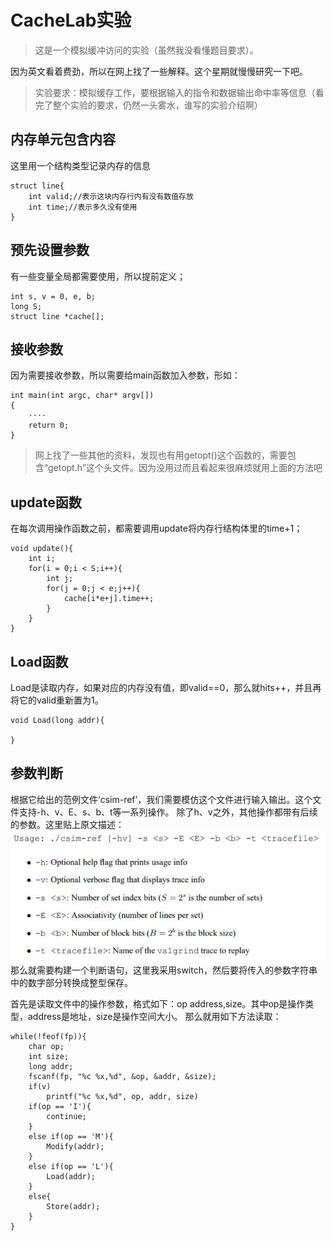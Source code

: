 # CacheLab实验
>这是一个模拟缓冲访问的实验（虽然我没看懂题目要求）。

因为英文看着费劲，所以在网上找了一些解释。这个星期就慢慢研究一下吧。

>实验要求：模拟缓存工作，要根据输入的指令和数据输出命中率等信息（看完了整个实验的要求，仍然一头雾水，谁写的实验介绍啊）

## 内存单元包含内容
这里用一个结构类型记录内存的信息
```
struct line{
	int valid;//表示这块内存行内有没有数值存放
	int time;//表示多久没有使用
}
```

## 预先设置参数
有一些变量全局都需要使用，所以提前定义；
```
int s, v = 0, e, b;
long S;
struct line *cache[];
```
## 接收参数
因为需要接收参数，所以需要给main函数加入参数，形如：
```
int main(int argc, char* argv[])
{
	····
	return 0;
}
```
>网上找了一些其他的资料，发现也有用getopt()这个函数的，需要包含“getopt.h”这个头文件。因为没用过而且看起来很麻烦就用上面的方法吧

## update函数
在每次调用操作函数之前，都需要调用update将内存行结构体里的time+1；
```
void update(){
	int i;
	for(i = 0;i < S;i++){
		int j;
		for(j = 0;j < e;j++){
			cache[i*e+j].time++;
		}
	}
}
```

## Load函数
Load是读取内存，如果对应的内存没有值，即valid==0，那么就hits++，并且再将它的valid重新置为1。
```
void Load(long addr){
	
}
```

## 参数判断
根据它给出的范例文件‘csim-ref’，我们需要模仿这个文件进行输入输出。这个文件支持-h、v、E、s、b、t等一系列操作。
除了h、v之外，其他操作都带有后续的参数。这里贴上原文描述：![](CacheLab实验_files/1.jpg)
那么就需要构建一个判断语句，这里我采用switch，然后要将传入的参数字符串中的数字部分转换成整型保存。

首先是读取文件中的操作参数，格式如下：op address,size。其中op是操作类型，address是地址，size是操作空间大小。
那么就用如下方法读取：
```
while(!feof(fp)){
	char op;
	int size;
	long addr;
	fscanf(fp, "%c %x,%d", &op, &addr, &size);
	if(v)
		printf("%c %x,%d", op, addr, size)
	if(op == 'I'){
		continue;
	}
	else if(op == 'M'){
		Modify(addr);
	}
	else if(op == 'L'){
		Load(addr);
	}
	else{
		Store(addr);
	}
}
```